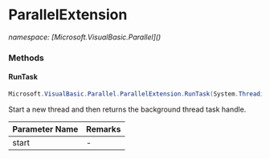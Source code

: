 ﻿# ParallelExtension
_namespace: [Microsoft.VisualBasic.Parallel](<a href="#" onClick="load('/docs/Microsoft.VisualBasic.Parallel/index.md')"></a>)_





### Methods

#### RunTask
```csharp
Microsoft.VisualBasic.Parallel.ParallelExtension.RunTask(System.Threading.ThreadStart)
```
Start a new thread and then returns the background thread task handle.

|Parameter Name|Remarks|
|--------------|-------|
|start|-|



